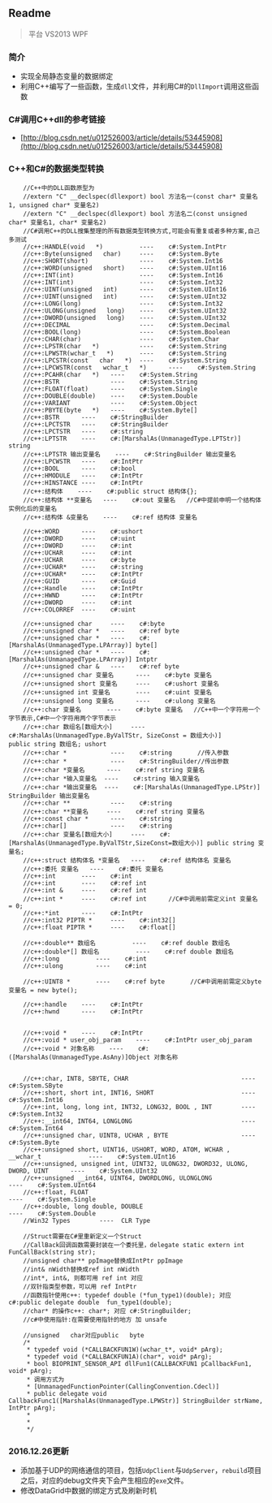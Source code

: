 ## Readme
> 平台
> VS2013 WPF
### 简介
* 实现全局静态变量的数据绑定
* 利用C++编写了一些函数，生成`dll`文件，并利用C#的`DllImport`调用这些函数

### C#调用C++dll的参考链接
* [http://blog.csdn.net/u012526003/article/details/53445908](http://blog.csdn.net/u012526003/article/details/53445908)
### C++和C#的数据类型转换

		//C++中的DLL函数原型为
	    //extern "C" __declspec(dllexport) bool 方法名一(const char* 变量名1, unsigned char* 变量名2)
	    //extern "C" __declspec(dllexport) bool 方法名二(const unsigned char* 变量名1, char* 变量名2)
	    //C#调用C++的DLL搜集整理的所有数据类型转换方式,可能会有重复或者多种方案,自己多测试
	    //c++:HANDLE(void   *)          ----    c#:System.IntPtr 
	    //c++:Byte(unsigned   char)     ----    c#:System.Byte 
	    //c++:SHORT(short)              ----    c#:System.Int16 
	    //c++:WORD(unsigned   short)    ----    c#:System.UInt16 
	    //c++:INT(int)                  ----    c#:System.Int16
	    //c++:INT(int)                  ----    c#:System.Int32 
	    //c++:UINT(unsigned   int)      ----    c#:System.UInt16
	    //c++:UINT(unsigned   int)      ----    c#:System.UInt32
	    //c++:LONG(long)                ----    c#:System.Int32 
	    //c++:ULONG(unsigned   long)    ----    c#:System.UInt32 
	    //c++:DWORD(unsigned   long)    ----    c#:System.UInt32 
	    //c++:DECIMAL                   ----    c#:System.Decimal 
	    //c++:BOOL(long)                ----    c#:System.Boolean 
	    //c++:CHAR(char)                ----    c#:System.Char 
	    //c++:LPSTR(char   *)           ----    c#:System.String 
	    //c++:LPWSTR(wchar_t   *)       ----    c#:System.String 
	    //c++:LPCSTR(const   char   *)  ----    c#:System.String 
	    //c++:LPCWSTR(const   wchar_t   *)      ----    c#:System.String 
	    //c++:PCAHR(char   *)   ----    c#:System.String 
	    //c++:BSTR              ----    c#:System.String 
	    //c++:FLOAT(float)      ----    c#:System.Single 
	    //c++:DOUBLE(double)    ----    c#:System.Double 
	    //c++:VARIANT           ----    c#:System.Object 
	    //c++:PBYTE(byte   *)   ----    c#:System.Byte[] 
	    //c++:BSTR      ----    c#:StringBuilder
	    //c++:LPCTSTR   ----    c#:StringBuilder
	    //c++:LPCTSTR   ----    c#:string
	    //c++:LPTSTR    ----    c#:[MarshalAs(UnmanagedType.LPTStr)] string 
	    //c++:LPTSTR 输出变量名    ----    c#:StringBuilder 输出变量名
	    //c++:LPCWSTR   ----    c#:IntPtr
	    //c++:BOOL      ----    c#:bool   
	    //c++:HMODULE   ----    c#:IntPtr    
	    //c++:HINSTANCE ----    c#:IntPtr 
	    //c++:结构体    ----    c#:public struct 结构体{}; 
	    //c++:结构体 **变量名   ----    c#:out 变量名   //C#中提前申明一个结构体实例化后的变量名
	    //c++:结构体 &变量名    ----    c#:ref 结构体 变量名

	    //c++:WORD      ----    c#:ushort
	    //c++:DWORD     ----    c#:uint
	    //c++:DWORD     ----    c#:int
	    //c++:UCHAR     ----    c#:int
	    //c++:UCHAR     ----    c#:byte
	    //c++:UCHAR*    ----    c#:string
	    //c++:UCHAR*    ----    c#:IntPtr
	    //c++:GUID      ----    c#:Guid
	    //c++:Handle    ----    c#:IntPtr
	    //c++:HWND      ----    c#:IntPtr
	    //c++:DWORD     ----    c#:int
	    //c++:COLORREF  ----    c#:uint

	    //c++:unsigned char     ----    c#:byte
	    //c++:unsigned char *   ----    c#:ref byte
	    //c++:unsigned char *   ----    c#:[MarshalAs(UnmanagedType.LPArray)] byte[]
	    //c++:unsigned char *   ----    c#:[MarshalAs(UnmanagedType.LPArray)] Intptr
	    //c++:unsigned char &   ----    c#:ref byte
	    //c++:unsigned char 变量名      ----    c#:byte 变量名
	    //c++:unsigned short 变量名     ----    c#:ushort 变量名
	    //c++:unsigned int 变量名       ----    c#:uint 变量名
	    //c++:unsigned long 变量名      ----    c#:ulong 变量名
	    //c++:char 变量名       ----    c#:byte 变量名   //C++中一个字符用一个字节表示,C#中一个字符用两个字节表示
	    //c++:char 数组名[数组大小]     ----    c#:MarshalAs(UnmanagedType.ByValTStr, SizeConst = 数组大小)]        public string 数组名; ushort
	    //c++:char *            ----    c#:string       //传入参数
	    //c++:char *            ----    c#:StringBuilder//传出参数
	    //c++:char *变量名      ----    c#:ref string 变量名
	    //c++:char *输入变量名  ----    c#:string 输入变量名
	    //c++:char *输出变量名  ----    c#:[MarshalAs(UnmanagedType.LPStr)] StringBuilder 输出变量名
	    //c++:char **           ----    c#:string
	    //c++:char **变量名     ----    c#:ref string 变量名
	    //c++:const char *      ----    c#:string
	    //c++:char[]            ----    c#:string
	    //c++:char 变量名[数组大小]     ----    c#:[MarshalAs(UnmanagedType.ByValTStr,SizeConst=数组大小)] public string 变量名; 
	    //c++:struct 结构体名 *变量名   ----    c#:ref 结构体名 变量名
	    //c++:委托 变量名   ----    c#:委托 变量名
	    //c++:int       ----    c#:int
	    //c++:int       ----    c#:ref int
	    //c++:int &     ----    c#:ref int
	    //c++:int *     ----    c#:ref int      //C#中调用前需定义int 变量名 = 0;
	    //c++:*int      ----    c#:IntPtr
	    //c++:int32 PIPTR *     ----    c#:int32[]
	    //c++:float PIPTR *     ----    c#:float[]

	    //c++:double** 数组名          ----    c#:ref double 数组名
	    //c++:double*[] 数组名          ----    c#:ref double 数组名
	    //c++:long          ----    c#:int
	    //c++:ulong         ----    c#:int

	    //c++:UINT8 *       ----    c#:ref byte       //C#中调用前需定义byte 变量名 = new byte();        

	    //c++:handle    ----    c#:IntPtr
	    //c++:hwnd      ----    c#:IntPtr


	    //c++:void *    ----    c#:IntPtr        
	    //c++:void * user_obj_param    ----    c#:IntPtr user_obj_param
	    //c++:void * 对象名称    ----    c#:([MarshalAs(UnmanagedType.AsAny)]Object 对象名称


	    //c++:char, INT8, SBYTE, CHAR                               ----    c#:System.SByte  
	    //c++:short, short int, INT16, SHORT                        ----    c#:System.Int16  
	    //c++:int, long, long int, INT32, LONG32, BOOL , INT        ----    c#:System.Int32  
	    //c++:__int64, INT64, LONGLONG                              ----    c#:System.Int64  
	    //c++:unsigned char, UINT8, UCHAR , BYTE                    ----    c#:System.Byte  
	    //c++:unsigned short, UINT16, USHORT, WORD, ATOM, WCHAR , __wchar_t             ----    c#:System.UInt16  
	    //c++:unsigned, unsigned int, UINT32, ULONG32, DWORD32, ULONG, DWORD, UINT      ----    c#:System.UInt32  
	    //c++:unsigned __int64, UINT64, DWORDLONG, ULONGLONG                            ----    c#:System.UInt64  
	    //c++:float, FLOAT                                                              ----    c#:System.Single  
	    //c++:double, long double, DOUBLE                                               ----    c#:System.Double  
	    //Win32 Types        ----  CLR Type  

	    //Struct需要在C#里重新定义一个Struct
	    //CallBack回调函数需要封装在一个委托里，delegate static extern int FunCallBack(string str);
	    //unsigned char** ppImage替换成IntPtr ppImage
	    //int& nWidth替换成ref int nWidth
	    //int*, int&, 则都可用 ref int 对应
	    //双针指类型参数，可以用 ref IntPtr
	    //函数指针使用c++: typedef double (*fun_type1)(double); 对应 c#:public delegate double  fun_type1(double);
	    //char* 的操作c++: char*; 对应 c#:StringBuilder;
	    //c#中使用指针:在需要使用指针的地方 加 unsafe

	    //unsigned   char对应public   byte
	    /*
	     * typedef void (*CALLBACKFUN1W)(wchar_t*, void* pArg);
	     * typedef void (*CALLBACKFUN1A)(char*, void* pArg);
	     * bool BIOPRINT_SENSOR_API dllFun1(CALLBACKFUN1 pCallbackFun1, void* pArg);
	     * 调用方式为
	     * [UnmanagedFunctionPointer(CallingConvention.Cdecl)]
	     * public delegate void CallbackFunc1([MarshalAs(UnmanagedType.LPWStr)] StringBuilder strName, IntPtr pArg);
	     * 
	     * 
	     */

### 2016.12.26更新
* 添加基于UDP的网络通信的项目，包括`UdpClient`与`UdpServer`，`rebuild`项目之后，对应的debug文件夹下会产生相应的`exe`文件。
* 修改DataGrid中数据的绑定方式及刷新时机